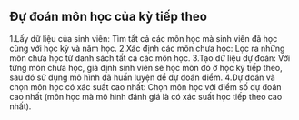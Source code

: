 ## Đự đoán môn học của kỳ tiếp theo

1.Lấy dữ liệu của sinh viên: Tìm tất cả các môn học mà sinh viên đã học cùng với học kỳ và năm học.
2.Xác định các môn chưa học: Lọc ra những môn chưa học từ danh sách tất cả các môn học.
3.Tạo dữ liệu dự đoán: Với từng môn chưa học, giả định sinh viên sẽ học môn đó ở học kỳ tiếp theo, sau đó sử dụng mô hình đã huấn luyện để dự đoán điểm.
4.Dự đoán và chọn môn học có xác suất cao nhất: Chọn môn học với điểm số dự đoán cao nhất (môn học mà mô hình đánh giá là có xác suất học tiếp theo cao nhất).
